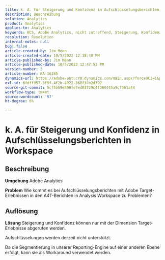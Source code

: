 ```yaml
---
title: k. A. für Steigerung und Konfidenz in Aufschlüsselungsberichten in Workspace
description: Beschreibung
solution: Analytics
product: Analytics
applies-to: Analytics
keywords: KCS, Adobe Analytics, nicht zutreffend, Steigerung, Konfidenz, Aufschlüsselungsberichte, Workspace, FAQ
resolution: Resolution
internal-notes: null
bug: false
article-created-by: Jim Menn
article-created-date: 10/5/2022 12:18:48 PM
article-published-by: Jim Menn
article-published-date: 10/5/2022 12:47:53 PM
version-number: 3
article-number: KA-16385
dynamics-url: https://adobe-ent.crm.dynamics.com/main.aspx?forceUCI=1&pagetype=entityrecord&etn=knowledgearticle&id=49ac8ed8-a744-ed11-bba1-000d3a3064b8
exl-id: 6fdff057-3f9f-4f2b-8822-368f38b2d392
source-git-commit: 5cf5b69e898fe7ed83729c4f360445a9c7461a44
workflow-type: tm+mt
source-wordcount: '97'
ht-degree: 6%

---
```


# k. A. für Steigerung und Konfidenz in Aufschlüsselungsberichten in Workspace

## Beschreibung


<b>Umgebung</b>
Adobe Analytics

<b>Problem</b>
Wie kommt es bei Aufschlüsselungsberichten mit Adobe Target-Erlebnissen in den A4T-Berichten in Analysis Workspace zu Problemen?


## Auflösung


<b>Lösung</b>
Steigerung und Konfidenz können nur mit der Dimension Target-Erlebnisse abgerufen werden.

Aufschlüsselungen werden derzeit nicht unterstützt.

Da die Segmentierung in unserer Reporting-Engine auf einer anderen Ebene erfolgt, kann sie als Workaround verwendet werden.
